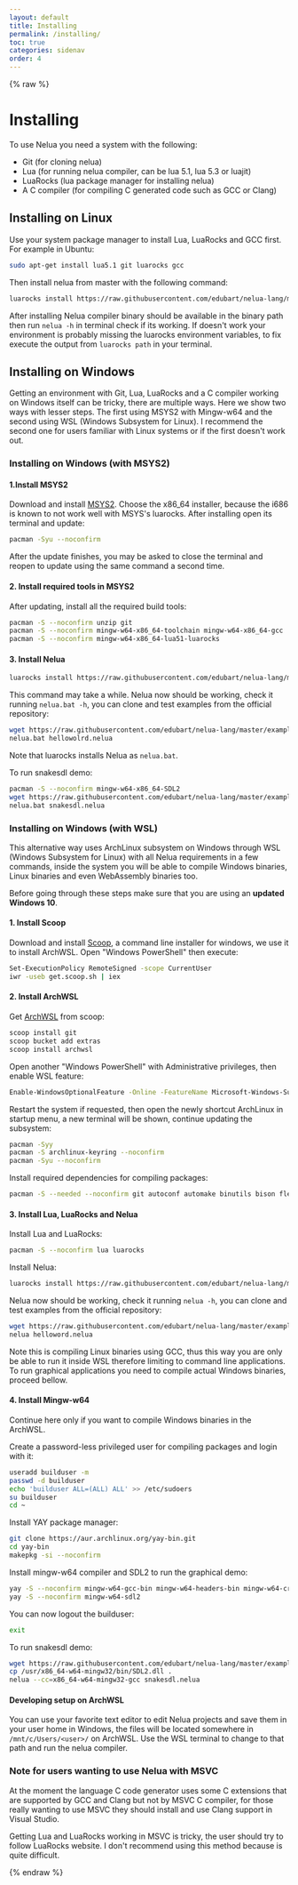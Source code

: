 ```yaml
---
layout: default
title: Installing
permalink: /installing/
toc: true
categories: sidenav
order: 4
---
```


{% raw %}

# Installing

To use Nelua you need a system with the following:

* Git (for cloning nelua)
* Lua (for running nelua compiler, can be lua 5.1, lua 5.3 or luajit)
* LuaRocks (lua package manager for installing nelua)
* A C compiler (for compiling C generated code such as GCC or Clang)

## Installing on Linux

Use your system package manager to install Lua, LuaRocks and GCC first. For example in Ubuntu:

```bash
sudo apt-get install lua5.1 git luarocks gcc
```

Then install nelua from master with the following command:

```bash
luarocks install https://raw.githubusercontent.com/edubart/nelua-lang/master/rockspecs/nelua-dev-1.rockspec
```

After installing Nelua compiler binary should be available in the binary path then
run `nelua -h` in terminal check if its working. If doesn't work your
environment is probably missing the luarocks environment variables, to fix execute the output from
`luarocks path` in your terminal.

## Installing on Windows

Getting an environment with Git, Lua, LuaRocks and a C compiler working on Windows itself can
be tricky, there are multiple ways. Here we show two ways with lesser steps.
The first using MSYS2 with Mingw-w64 and the second using WSL (Windows Subsystem for Linux).
I recommend the second one for users familiar with Linux systems or if the first doesn't work out.

### Installing on Windows (with MSYS2)

#### 1.Install MSYS2

Download and install [MSYS2](https://www.msys2.org/). Choose the x86_64
installer, because the i686 is known to not work well with MSYS's luarocks.
After installing open its terminal and update:

```bash
pacman -Syu --noconfirm
```

After the update finishes, you may be asked to close the terminal and reopen to update
using the same command a second time.

#### 2. Install required tools in MSYS2

After updating, install all the required build tools:

```bash
pacman -S --noconfirm unzip git
pacman -S --noconfirm mingw-w64-x86_64-toolchain mingw-w64-x86_64-gcc
pacman -S --noconfirm mingw-w64-x86_64-lua51-luarocks
```

#### 3. Install Nelua

```bash
luarocks install https://raw.githubusercontent.com/edubart/nelua-lang/master/rockspecs/nelua-dev-1.rockspec
```

This command may take a while. Nelua now should be working, check it running `nelua.bat -h`,
you can clone and test examples from the official repository:

```bash
wget https://raw.githubusercontent.com/edubart/nelua-lang/master/examples/helloworld.nelua
nelua.bat hellowolrd.nelua
```

Note that luarocks installs Nelua as `nelua.bat`.

To run snakesdl demo:

```bash
pacman -S --noconfirm mingw-w64-x86_64-SDL2
wget https://raw.githubusercontent.com/edubart/nelua-lang/master/examples/snakesdl.nelua
nelua.bat snakesdl.nelua
```

### Installing on Windows (with WSL)

This alternative way uses ArchLinux subsystem on Windows
through WSL (Windows Subsystem for Linux) with all Nelua requirements in a few commands,
inside the system you will be able to compile Windows binaries, Linux binaries and
even WebAssembly binaries too.

Before going through these steps make sure that you are using an **updated Windows 10**.

#### 1. Install Scoop

Download and install [Scoop](https://scoop.sh/), a command line installer for windows,
we use it to install ArchWSL. Open "Windows PowerShell" then execute:

```bash
Set-ExecutionPolicy RemoteSigned -scope CurrentUser
iwr -useb get.scoop.sh | iex
```

#### 2. Install ArchWSL

Get [ArchWSL](https://github.com/yuk7/ArchWSL) from scoop:

```bash
scoop install git
scoop bucket add extras
scoop install archwsl
```

Open another "Windows PowerShell" with Administrative privileges, then enable WSL feature:

```bash
Enable-WindowsOptionalFeature -Online -FeatureName Microsoft-Windows-Subsystem-Linux
```

Restart the system if requested, then open the newly shortcut ArchLinux in startup menu,
a new terminal will be shown, continue updating the subsystem:

```bash
pacman -Syy
pacman -S archlinux-keyring --noconfirm
pacman -Syu --noconfirm
```

Install required dependencies for compiling packages:

```bash
pacman -S --needed --noconfirm git autoconf automake binutils bison flex gcc libtool m4 make cmake patch pkgconf texinfo
```

#### 3. Install Lua, LuaRocks and Nelua

Install Lua and LuaRocks:

```bash
pacman -S --noconfirm lua luarocks
```

Install Nelua:

```bash
luarocks install https://raw.githubusercontent.com/edubart/nelua-lang/master/rockspecs/nelua-dev-1.rockspec
```

Nelua now should be working, check it running `nelua -h`,
you can clone and test examples from the official repository:

```bash
wget https://raw.githubusercontent.com/edubart/nelua-lang/master/examples/helloworld.nelua
nelua helloword.nelua
```

Note this is compiling Linux binaries using GCC, thus this way you are only be able to run it
inside WSL therefore limiting to command line applications. To run graphical applications you need
to compile actual Windows binaries, proceed bellow.

#### 4. Install Mingw-w64

Continue here only if you want to compile Windows binaries in the ArchWSL.

Create a password-less privileged user for compiling packages and login with it:

```bash
useradd builduser -m
passwd -d builduser
echo 'builduser ALL=(ALL) ALL' >> /etc/sudoers
su builduser
cd ~
```

Install YAY package manager:

```bash
git clone https://aur.archlinux.org/yay-bin.git
cd yay-bin
makepkg -si --noconfirm
```

Install mingw-w64 compiler and SDL2 to run the graphical demo:

```bash
yay -S --noconfirm mingw-w64-gcc-bin mingw-w64-headers-bin mingw-w64-crt-bin mingw-w64-binutils-bin mingw-w64-winpthreads-bin
yay -S --noconfirm mingw-w64-sdl2
```

You can now logout the builduser:
```bash
exit
```

To run snakesdl demo:
```bash
wget https://raw.githubusercontent.com/edubart/nelua-lang/master/examples/snakesdl.nelua
cp /usr/x86_64-w64-mingw32/bin/SDL2.dll .
nelua --cc=x86_64-w64-mingw32-gcc snakesdl.nelua
```

#### Developing setup on ArchWSL

You can use your favorite text editor to edit Nelua projects and save them in your user home in Windows,
the files will be located somewhere in `/mnt/c/Users/<user>/` on ArchWSL. Use the WSL terminal
to change to that path and run the nelua compiler.

### Note for users wanting to use Nelua with MSVC

At the moment the language C code generator uses some C extensions that are supported by GCC and Clang
but not by MSVC C compiler, for those really wanting to use MSVC they should install and use Clang
support in Visual Studio.

Getting Lua and LuaRocks working in MSVC is tricky, the user should try to follow
LuaRocks website. I don't recommend using this method because is quite difficult.

{% endraw %}
